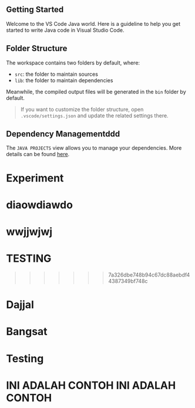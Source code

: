 ## Getting Started

Welcome to the VS Code Java world. Here is a guideline to help you get started to write Java code in Visual Studio Code.

## Folder Structure

The workspace contains two folders by default, where:

- `src`: the folder to maintain sources
- `lib`: the folder to maintain dependencies

Meanwhile, the compiled output files will be generated in the `bin` folder by default.

> If you want to customize the folder structure, open `.vscode/settings.json` and update the related settings there.

## Dependency Managementddd

The `JAVA PROJECTS` view allows you to manage your dependencies. More details can be found [here](https://github.com/microsoft/vscode-java-dependency#manage-dependencies).

# Experiment

# diaowdiawdo

# wwjjwjwj

# TESTING

> > > > > > > 7a326dbe748b94c67dc88aebdf44387349bf748c

# Dajjal

# Bangsat

# Testing

# INI ADALAH CONTOH INI ADALAH CONTOH
